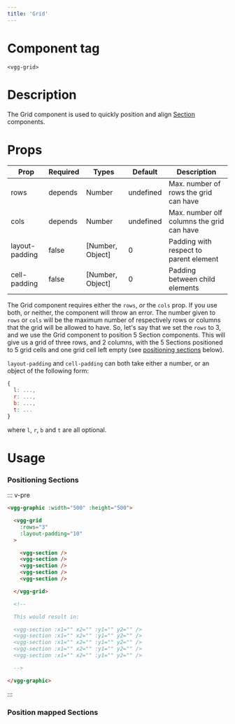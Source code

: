 ```yaml
---
title: 'Grid'
---
```


# Component tag

`<vgg-grid>`

# Description

The Grid component is used to quickly position and align [Section](./section.md)
components.

# Props

| Prop           | Required | Types            | Default   | Description                               |
| -------------- | -------- | ---------------- | --------- | ----------------------------------------- |
| rows           | depends  | Number           | undefined | Max. number of rows the grid can have     |
| cols           | depends  | Number           | undefined | Max. number olf columns the grid can have |
| layout-padding | false    | [Number, Object] | 0         | Padding with respect to parent element    |
| cell-padding   | false    | [Number, Object] | 0         | Padding between child elements            |

The Grid component requires either the `rows`, _or_ the `cols` prop. If you use both,
or neither, the component will throw an error. The number given to `rows` or `cols`
will be the maximum number of respectively rows or columns that the grid will be
allowed to have. So, let's say that we set the `rows` to 3, and we use the Grid
component to position 5 Section components. This will give us a grid of three
rows, and 2 columns, with the 5 Sections positioned to 5 grid cells and one grid
cell left empty (see [positioning sections](#positioning-sections) below).

`layout-padding` and `cell-padding` can both take either a number, or an object
of the following form:

```js
{
  l: ...,
  r: ...,
  b: ...,
  t: ...
}
```

where `l`, `r`, `b` and `t` are all optional.

# Usage

### Positioning Sections

::: v-pre
```html
<vgg-graphic :width="500" :height="500">

  <vgg-grid
    :rows="3"
    :layout-padding="10"
  >

    <vgg-section />
    <vgg-section />
    <vgg-section />
    <vgg-section />
    <vgg-section />

  </vgg-grid>

  <!--

  This would result in:

  <vgg-section :x1="" x2="" :y1="" y2="" />
  <vgg-section :x1="" x2="" :y1="" y2="" />
  <vgg-section :x1="" x2="" :y1="" y2="" />
  <vgg-section :x1="" x2="" :y1="" y2="" />
  <vgg-section :x1="" x2="" :y1="" y2="" />

  -->

</vgg-graphic>
```
:::

### Position mapped Sections
